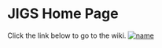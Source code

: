 # JIGS Home Page

Click the link below to go to the wiki.
[![name](https://user-images.githubusercontent.com/37034734/234434052-f274bb8c-ae2e-4adc-a5cd-ec6f6c744680.png)](https://github.com/Z3Sleeper/CS-230-Group-7/wiki/JIGS-Wiki)
